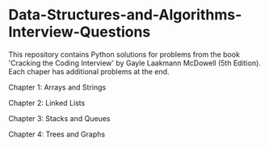 # Data-Structures-and-Algorithms-Interview-Questions

This repository contains Python solutions for problems from the book 'Cracking the Coding Interview' by Gayle Laakmann McDowell (5th Edition). Each chaper has additional problems at the end. 

Chapter 1: Arrays and Strings

Chapter 2: Linked Lists

Chapter 3: Stacks and Queues

Chapter 4: Trees and Graphs
